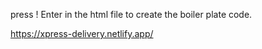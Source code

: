 press ! Enter in the html file to create the boiler plate code.

https://xpress-delivery.netlify.app/
